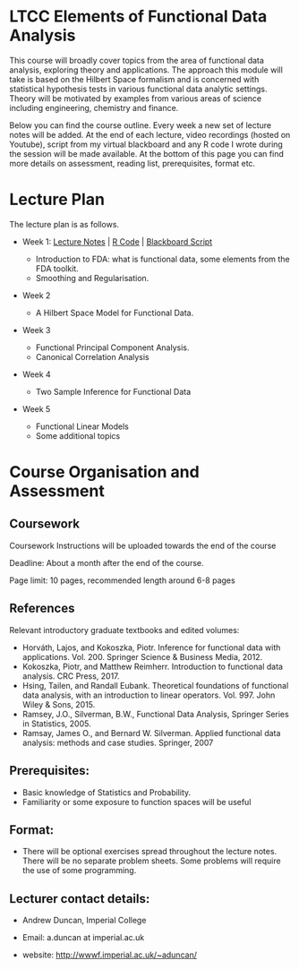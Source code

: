 # LTCC Elements of Functional Data Analysis
This course will broadly cover topics from the area of functional data analysis, exploring theory and applications. The approach this module will take is based
on the Hilbert Space formalism and is concerned with statistical hypothesis tests in various functional data analytic settings. Theory will be motivated by examples from  various areas of science including engineering, chemistry and finance.


 
Below you can find the course outline. Every week a new set of lecture notes will be added.  At the end of each lecture, video recordings (hosted on Youtube),   script from my virtual blackboard and any R code I wrote during the session will be made available.  At the bottom of this page you can find more details on assessment, reading list, prerequisites, format etc.

# Lecture Plan

The lecture plan is as follows.


- Week 1: [Lecture Notes](https://github.com/aduncan001/Elements-of-FDA/raw/main/lecture1.pdf)  | [R Code](https://github.com/aduncan001/Elements-of-FDA/raw/main/lecture1.Rmd) | [Blackboard Script](https://github.com/aduncan001/Elements-of-FDA/blob/main/blackboard_week1.pdf)
  - Introduction to FDA: what is functional data, some elements from the FDA toolkit.
  - Smoothing and Regularisation.
 
- Week 2
  - A Hilbert Space Model for Functional Data.
  
- Week 3
  - Functional Principal Component Analysis.
  - Canonical Correlation Analysis

- Week 4
  - Two Sample Inference for Functional Data
  
- Week  5
  - Functional Linear Models
  - Some additional topics

  
# Course Organisation and Assessment

## Coursework

Coursework Instructions will be uploaded towards the end of the course

Deadline: About a month after the end of the course.

Page limit: 10 pages, recommended length around 6-8 pages
  
## References   
  
Relevant introductory graduate textbooks and edited volumes:

  - Horváth, Lajos, and Kokoszka, Piotr. Inference for functional data with applications. Vol. 200. Springer Science & Business Media, 2012.
  - Kokoszka, Piotr, and Matthew Reimherr. Introduction to functional data analysis. CRC Press, 2017.
  - Hsing, Tailen, and Randall Eubank. Theoretical foundations of functional data analysis, with an introduction to linear operators. Vol. 997. John Wiley & Sons, 2015.
  - Ramsey, J.O., Silverman, B.W., Functional Data Analysis,  Springer Series in Statistics, 2005.
  - Ramsay, James O., and Bernard W. Silverman. Applied functional data analysis: methods and case studies. Springer, 2007


## Prerequisites: 
   - Basic knowledge of Statistics and Probability.
   - Familiarity or some exposure to function spaces will be useful
   
## Format:

- There will be optional exercises spread throughout the lecture notes. There will be no separate problem sheets. Some problems will require the use of some programming.


## Lecturer contact details:

  * Andrew Duncan, Imperial College
 
  * Email: a.duncan at imperial.ac.uk

  * website: http://wwwf.imperial.ac.uk/~aduncan/
